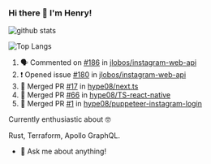 ### Hi there 👋 I'm Henry!

![github stats](https://github-readme-stats.vercel.app/api?username=hype08&show_icons=true) 

![Top Langs](https://github-readme-stats.vercel.app/api/top-langs/?username=hype08) 


<!--
**hype08/hype08** is a ✨ _special_ ✨ repository because its `README.md` (this file) appears on your GitHub profile.

---

### :zap: Recent Activity

<!--START_SECTION:activity-->
1. 🗣 Commented on [#186](https://github.com/jlobos/instagram-web-api/issues/186) in [jlobos/instagram-web-api](https://github.com/jlobos/instagram-web-api)
2. ❗️ Opened issue [#180](https://github.com/jlobos/instagram-web-api/issues/180) in [jlobos/instagram-web-api](https://github.com/jlobos/instagram-web-api)
3. 🎉 Merged PR [#17](https://github.com//hype08/next.ts/pull/17) in [hype08/next.ts](https://github.com//hype08/next.ts)
4. 🎉 Merged PR [#66](https://github.com//hype08/TS-react-native/pull/66) in [hype08/TS-react-native](https://github.com//hype08/TS-react-native)
5. 🎉 Merged PR [#1](https://github.com//hype08/puppeteer-instagram-login/pull/1) in [hype08/puppeteer-instagram-login](https://github.com//hype08/puppeteer-instagram-login)




<!--END_SECTION:activity-->


Currently enthusiastic about 🤓

Rust, Terraform, Apollo GraphQL.

- 💬 Ask me about anything!
